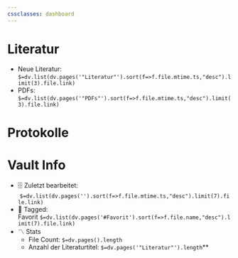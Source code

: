 ```yaml
---
cssclasses: dashboard
---
```





# Literatur
- Neue Literatur: `$=dv.list(dv.pages('"Literatur"').sort(f=>f.file.mtime.ts,"desc").limit(3).file.link)`
- PDFs: `$=dv.list(dv.pages('"PDFs"').sort(f=>f.file.mtime.ts,"desc").limit(3).file.link)`
# Protokolle


# Vault Info

- 🗄️ Zuletzt bearbeitet:  `$=dv.list(dv.pages('').sort(f=>f.file.mtime.ts,"desc").limit(7).file.link)`
- 🔖 Tagged: Favorit `$=dv.list(dv.pages('#Favorit').sort(f=>f.file.name,"desc").limit(7).file.link)`
- 〽️ Stats
    - File Count: `$=dv.pages().length`
    - Anzahl der Literaturtitel: `$=dv.pages('"Literatur"').length`**